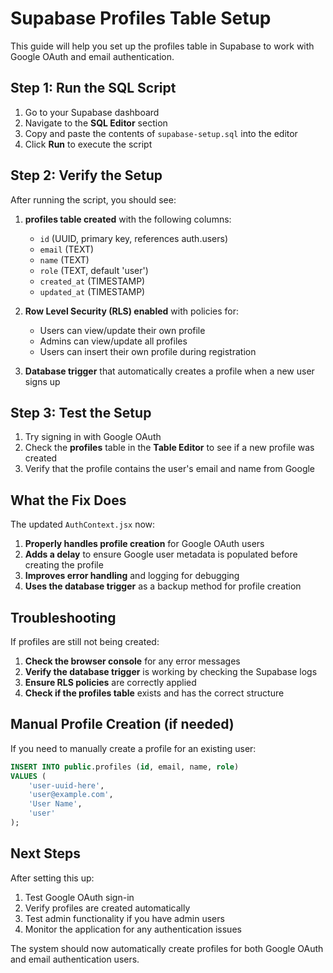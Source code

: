 # Supabase Profiles Table Setup

This guide will help you set up the profiles table in Supabase to work with Google OAuth and email authentication.

## Step 1: Run the SQL Script

1. Go to your Supabase dashboard
2. Navigate to the **SQL Editor** section
3. Copy and paste the contents of `supabase-setup.sql` into the editor
4. Click **Run** to execute the script

## Step 2: Verify the Setup

After running the script, you should see:

1. **profiles table created** with the following columns:
   - `id` (UUID, primary key, references auth.users)
   - `email` (TEXT)
   - `name` (TEXT)
   - `role` (TEXT, default 'user')
   - `created_at` (TIMESTAMP)
   - `updated_at` (TIMESTAMP)

2. **Row Level Security (RLS) enabled** with policies for:
   - Users can view/update their own profile
   - Admins can view/update all profiles
   - Users can insert their own profile during registration

3. **Database trigger** that automatically creates a profile when a new user signs up

## Step 3: Test the Setup

1. Try signing in with Google OAuth
2. Check the **profiles** table in the **Table Editor** to see if a new profile was created
3. Verify that the profile contains the user's email and name from Google

## What the Fix Does

The updated `AuthContext.jsx` now:

1. **Properly handles profile creation** for Google OAuth users
2. **Adds a delay** to ensure Google user metadata is populated before creating the profile
3. **Improves error handling** and logging for debugging
4. **Uses the database trigger** as a backup method for profile creation

## Troubleshooting

If profiles are still not being created:

1. **Check the browser console** for any error messages
2. **Verify the database trigger** is working by checking the Supabase logs
3. **Ensure RLS policies** are correctly applied
4. **Check if the profiles table** exists and has the correct structure

## Manual Profile Creation (if needed)

If you need to manually create a profile for an existing user:

```sql
INSERT INTO public.profiles (id, email, name, role)
VALUES (
    'user-uuid-here',
    'user@example.com',
    'User Name',
    'user'
);
```

## Next Steps

After setting this up:

1. Test Google OAuth sign-in
2. Verify profiles are created automatically
3. Test admin functionality if you have admin users
4. Monitor the application for any authentication issues

The system should now automatically create profiles for both Google OAuth and email authentication users.
